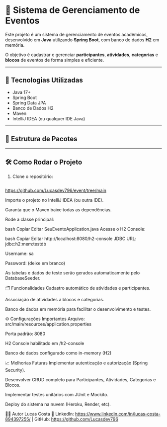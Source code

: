 # 🎉 Sistema de Gerenciamento de Eventos

Este projeto é um sistema de gerenciamento de eventos acadêmicos, desenvolvido em **Java** utilizando **Spring Boot**, com banco de dados **H2** em memória.

O objetivo é cadastrar e gerenciar **participantes**, **atividades**, **categorias** e **blocos** de eventos de forma simples e eficiente.

---

## 🚀 Tecnologias Utilizadas

- Java 17+
- Spring Boot
- Spring Data JPA
- Banco de Dados H2
- Maven
- IntelliJ IDEA (ou qualquer IDE Java)

---

## 📂 Estrutura de Pacotes


---

## 🛠 Como Rodar o Projeto

1. Clone o repositório:
   ```bash
https://github.com/Lucasdev796/event/tree/main
   
Importe o projeto no IntelliJ IDEA (ou outra IDE).

Garanta que o Maven baixe todas as dependências.

Rode a classe principal:

bash
Copiar
Editar
SeuEventoApplication.java
Acesse o H2 Console:

bash
Copiar
Editar
http://localhost:8080/h2-console
JDBC URL: jdbc:h2:mem:testdb

Username: sa

Password: (deixe em branco)

As tabelas e dados de teste serão gerados automaticamente pelo DatabaseSeeder.

🗂 Funcionalidades
Cadastro automático de atividades e participantes.

Associação de atividades a blocos e categorias.

Banco de dados em memória para facilitar o desenvolvimento e testes.

⚙️ Configurações Importantes
Arquivo: src/main/resources/application.properties

Porta padrão: 8080

H2 Console habilitado em /h2-console

Banco de dados configurado como in-memory (H2)

📈 Melhorias Futuras
Implementar autenticação e autorização (Spring Security).

Desenvolver CRUD completo para Participantes, Atividades, Categorias e Blocos.

Implementar testes unitários com JUnit e Mockito.

Deploy do sistema na nuvem (Heroku, Render, etc).

👨‍💻 Autor
 Lucas Costa 🚀
LinkedIn: https://www.linkedin.com/in/lucas-costa-894397255/ | GitHub: https://github.com/Lucasdev796

